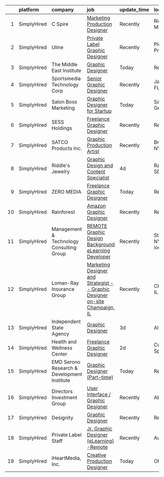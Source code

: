 

|    | platform    | company                                     | job                                                                                                                                                                                      | update_time   | location                      |
|---:|:------------|:--------------------------------------------|:-----------------------------------------------------------------------------------------------------------------------------------------------------------------------------------------|:--------------|:------------------------------|
|  1 | SimplyHired | C Spire                                     | [Marketing Production Designer](https://www.simplyhired.com/job/ZUlWfAq4eSLGm7MNwYES6Cw2RwnJHEeI0dmlMMQSAVhWx0ICWCIKSA?q=graphic+designer)                                               | Recently      | Ridgeland, MS                 |
|  2 | SimplyHired | Uline                                       | [Private Label Graphic Designer](https://www.simplyhired.com/job/gaU7wG-0MokVf1_JRYGiyTzy8gVqJplpjUfErgk8B2FmWrZf0ZLp5Q?q=graphic+designer)                                              | Recently      | Pleasant Prairie, WI          |
|  3 | SimplyHired | The Middle East Institute                   | [Graphic Designer](https://www.simplyhired.com/job/PdLS5tFUsB_cRh9aPJkgnhXGVZK8yld8GzavyyDy8RTes9OwpAdaHA?q=graphic+designer)                                                            | Today         | Remote                        |
|  4 | SimplyHired | Sportsmedia Technology Corp                 | [Senior Graphic Designer](https://www.simplyhired.com/job/N4k08MZIBMPPETD79Rr77iwgH-0nFJBPtoWpRer1DB4MAICZR7cQDg?q=graphic+designer)                                                     | Recently      | Jacksonville, FL              |
|  5 | SimplyHired | Salon Boss Marketing                        | [Graphic Designer for Startup](https://www.simplyhired.com/job/NlkoCLbImVjc_d0g0jrY4dfpQdhyqWZq-ncRlwwJEI0zctc6JviQRg?q=graphic+designer)                                                | Today         | Saint George, UT              |
|  6 | SimplyHired | SESS Holdings                               | [Freelance Graphic Designer](https://www.simplyhired.com/job/HeV7yhpjzzbQ1G5xNg04KUgfF45i4pHBdlNgNIvIBjZ_1fcD3bz08A?q=graphic+designer)                                                  | Recently      | Remote                        |
|  7 | SimplyHired | SATCO Products Inc.                         | [Graphic Production Artist](https://www.simplyhired.com/job/6pZsWAeMjJcpSHxn-Qb_uiWiXTJ2O-oQ1kxjMZ798k3y_4SgRL7YyA?q=graphic+designer)                                                   | Recently      | Brentwood, NY                 |
|  8 | SimplyHired | Riddle's Jewelry                            | [Graphic Design and Content Specialist](https://www.simplyhired.com/job/EMGrwqSVcqAzVWpx-uxYYKuZlkiu_Zhiz-MgHfmbgT8eAc1XfF2Iyw?q=graphic+designer)                                       | 4d            | Rapid City, SD                |
|  9 | SimplyHired | ZERO MEDIA                                  | [Freelance Graphic Designer](https://www.simplyhired.com/job/bmycm2YeoFW3wgfVzUo4n_kBVqHOqBpGKRLH7UhL5fl-2CJhjBn2hQ?q=graphic+designer)                                                  | Today         | Remote                        |
| 10 | SimplyHired | Rainforest                                  | [Amazon Graphic Designer](https://www.simplyhired.com/job/p7KJ3i2_Vt2hNRCUBy42U3day0jOJwCF6MLPrMej-3wlE9jXLxsCqw?q=graphic+designer)                                                     | Recently      | Remote                        |
| 11 | SimplyHired | Management & Technology Consulting Group    | [REMOTE Graphic Design Background eLearning Developer](https://www.simplyhired.com/job/WLcLu83UNc5i4HcxT4Z8_uL0bZw3nZ4xxnR-OnZSWiGkHRaWAxvJyQ?q=graphic+designer)                        | Recently      | Stone Ridge, NY +24 locations |
| 12 | SimplyHired | Loman-Ray Insurance Group                   | [Marketing Designer and Strategist -- Graphic Designer on-site Champaign, IL](https://www.simplyhired.com/job/e66qWdurwqfLQfUiiCoEDwoXSqY3tt0Rbm-BDplAZ1ZdzyvqgTFBTQ?q=graphic+designer) | Recently      | Champaign, IL                 |
| 13 | SimplyHired | Independent State Agency                    | [Graphic Designer](https://www.simplyhired.com/job/ut1jjiBbIi4b6P4izcNLIYqBkLJvA81G9emf31lazzmo04zoQh6Shw?q=graphic+designer)                                                            | 3d            | Albany, NY                    |
| 14 | SimplyHired | Health and Wellness Center                  | [Freelance Graphic Designer](https://www.simplyhired.com/job/ePyifXfwDVO21peSX3M4W1xUYVrKZrc0wwVwKYFPfJ-CORUTBjRQUQ?q=graphic+designer)                                                  | 2d            | Colorado Springs, CO          |
| 15 | SimplyHired | EMD Serono Research & Development Institute | [Graphic Designer (Part-time)](https://www.simplyhired.com/job/OwBPOhxrYJ4MpATGtJisIr9MRXgE7Ow2IGwYtJIM2_S8cQreABqT1g?q=graphic+designer)                                                | Today         | Remote                        |
| 16 | SimplyHired | Directors Investment Group                  | [User Interface / Graphic Designer](https://www.simplyhired.com/job/lwFB-IFPPDdhloaijqBwddfJUHKHlrmCl5Rm4qk6xWpCkNF95M1C7w?q=graphic+designer)                                           | Recently      | Abilene, TX                   |
| 17 | SimplyHired | Designity                                   | [Graphic Designer](https://www.simplyhired.com/job/QT11XHS-OOB7K0NIar8MiuEwKmeHM5r021gaKIpaqpkw4NuyMXXr-w?q=graphic+designer)                                                            | Recently      | Remote                        |
| 18 | SimplyHired | Private Label Staff                         | [Jr. Graphic Designer (eLearning) -Remote](https://www.simplyhired.com/job/T8NzZ05YfGTqLAZhKOvSgdRfU7RK7ohkTiNwC1Z3RSVq-ai4_h_kMA?q=graphic+designer)                                    | Recently      | Austin, TX                    |
| 19 | SimplyHired | iHeartMedia, Inc.                           | [Creative Production Designer](https://www.simplyhired.com/job/qKKWyZzGtfpWvG4fzOtrkrnL3UDbRMHzr5RheZItXd-qkh34dcOBJw?q=graphic+designer)                                                | Today         | Ohio                          |